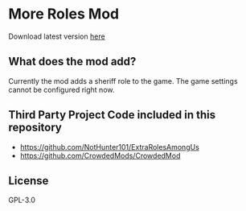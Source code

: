# More Roles Mod
Download latest version [here](https://jenkins.kynet.dev/job/MoreRolesMod/job/master/lastSuccessfulBuild/artifact/More%20Roles%20Mod%20Setup.exe)

## What does the mod add?
Currently the mod adds a sheriff role to the game. The game settings cannot be configured right now.

## Third Party Project Code included in this repository
- https://github.com/NotHunter101/ExtraRolesAmongUs
- https://github.com/CrowdedMods/CrowdedMod

## License
GPL-3.0 

